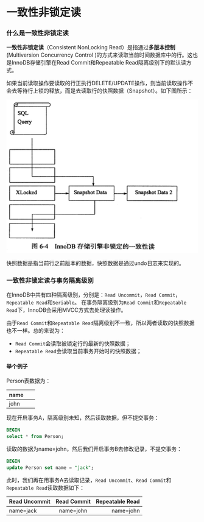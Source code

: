 # 一致性非锁定读

### 什么是一致性非锁定读

**一致性非锁定读**（Consistent NonLocking Read）是指通过**多版本控制**(Multiversion Concurrency Control )的方式来读取当前时间数据库中的行。这也是InnoDB存储引擎在Read Commit和Repeatable Read隔离级别下的默认读方式。

如果当前读取操作要读取的行正执行DELETE/UPDATE操作，则当前读取操作不会去等待行上锁的释放，而是去读取行的快照数据（Snapshot）。如下图所示：

![](images/innodb-mvcc.png)

快照数据是指当前行之前版本的数据，快照数据是通过undo日志来实现的。

### 一致性非锁定读与事务隔离级别

在InnoDB中共有四种隔离级别，分别是：`Read Uncommit`，`Read Commit`，`Repeatable Read`和`Seriable`。 在事务隔离级别为`Read Commit`和`Repeatable Read`下，InnoDB会采用MVCC方式去处理读操作。

由于`Read Commit`和`Repeatable Read`隔离级别不一致，所以两者读取的快照数据也不一样。总的来说为：

* `Read Commit`会读取被锁定行的最新的快照数据；
* `Repeatable Read`会读取当前事务开始时的快照数据；

 #### 举个例子
 
Person表数据为：

| name          |
| ------------- |
| john          | 


现在开启事务A，隔离级别未知，然后读取数据，但不提交事务：
```sql
BEGIN
select * from Person;
```
读取的数据为name=john，然后我们开启事务B去修改记录，不提交事务：

```sql
BEGIN
update Person set name = "jack";
```

此时，我们再在用事务A去读取记录，`Read Uncommit`、`Read Commit`和`Repeatable Read`读取数据如下：

| Read Uncommit |Read Commit    | Repeatable Read  |
| ------------- |:-------------:| ----------------:|
| name=jack     | name=john     | name=john        |






